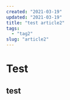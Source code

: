 ```yaml
---
created: "2021-03-19"
updated: "2021-03-19"
title: "test article2"
tags:
  - "tag2"
slug: "article2"
---
```


# Test

## test

